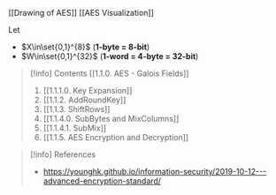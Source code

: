 
[[Drawing of AES]]
[[AES Visualization]]

Let
- $X\in\set{0,1}^{8}$ (**1-byte = 8-bit**)
- $W\in\set{0,1}^{32}$ (**1-word = 4-byte = 32-bit**)

> [!info] Contents
> [[1.1.0. AES - Galois Fields]]
> 1. [[1.1.1.0. Key Expansion]]
> 2. [[1.1.2. AddRoundKey]]
> 3. [[1.1.3. ShiftRows]]
> 4. [[1.1.4.0. SubBytes and MixColumns]]
> 5. [[1.1.4.1. SubMix]]
> 6. [[1.1.5. AES Encryption and Decryption]]


> [!info] References
> - https://younghk.github.io/information-security/2019-10-12---advanced-encryption-standard/



